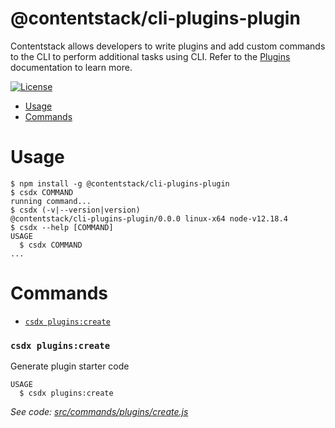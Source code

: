 @contentstack/cli-plugins-plugin
=======

Contentstack allows developers to write plugins and add custom commands to the CLI to perform additional tasks using CLI. Refer to the [Plugins](https://www.contentstack.com/docs/developers/cli/create-custom-plugins-using-cli/) documentation to learn more.

[![License](https://img.shields.io/npm/l/@contentstack/cli)](https://github.com/contentstack/cli/blob/main/LICENSE)

* [Usage](#usage)
* [Commands](#commands)
# Usage
```sh-session
$ npm install -g @contentstack/cli-plugins-plugin
$ csdx COMMAND
running command...
$ csdx (-v|--version|version)
@contentstack/cli-plugins-plugin/0.0.0 linux-x64 node-v12.18.4
$ csdx --help [COMMAND]
USAGE
  $ csdx COMMAND
...
```
# Commands
* [`csdx plugins:create`](#csdx-pluginscreate)

### `csdx plugins:create`

Generate plugin starter code

```
USAGE
  $ csdx plugins:create
```

_See code: [src/commands/plugins/create.js](https://github.com/contentstack/cli/blob/v0.1.1-beta.1/packages/contentstack-plugins/src/commands/plugins/create.js)_
